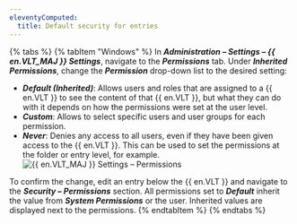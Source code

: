 ```yaml
---
eleventyComputed:
  title: Default security for entries
---
```

{% tabs %}
{% tabItem "Windows" %}
In ***Administration – Settings – {{ en.VLT_MAJ }} Settings***, navigate to the ***Permissions*** tab. Under ***Inherited Permissions***, change the ***Permission*** drop-down list to the desired setting:  

* ***Default (Inherited)***: Allows users and roles that are assigned to a {{ en.VLT }} to see the content of that {{ en.VLT }}, but what they can do with it depends on how the permissions were set at the user level. 
* ***Custom***: Allows to select specific users and user groups for each permission. 
* ***Never***: Denies any access to all users, even if they have been given access to the {{ en.VLT }}. This can be used to set the permissions at the folder or entry level, for example.  
![{{ en.VLT_MAJ }} Settings – Permissions](https://webdevolutions.azureedge.net/docs/en/rdm/windows/clip11392.png) 

To confirm the change, edit an entry below the {{ en.VLT }} and navigate to the ***Security – Permissions*** section. All permissions set to ***Default*** inherit the value from ***System Permissions*** or the user. Inherited values are displayed next to the permissions.
{% endtabItem %}
{% endtabs %}
